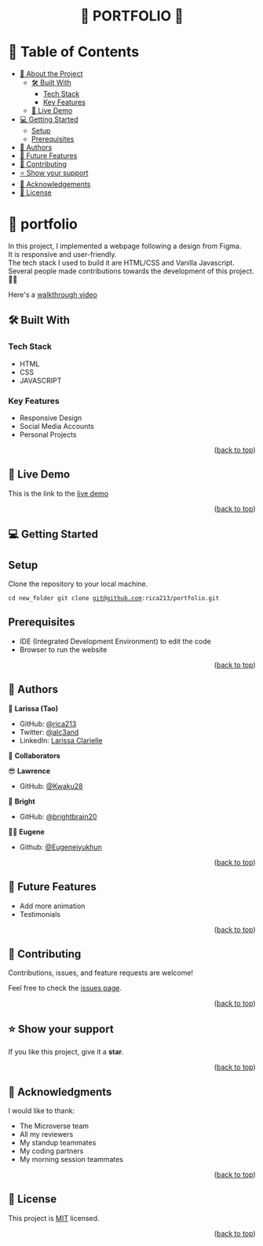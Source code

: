 <a name="readme-top"></a>

<div align="center">

  <h1><b>📖 PORTFOLIO 📖</b></h1>

</div>

<!-- TABLE OF CONTENTS -->

# 📗 Table of Contents

- [📖 About the Project](#about-project)
  - [🛠 Built With](#built-with)
    - [Tech Stack](#tech-stack)
    - [Key Features](#key-features)
  - [🚀 Live Demo](#live-demo)
- [💻 Getting Started](#getting-started)
  - [Setup](#setup)
  - [Prerequisites](#prerequisites)
- [👥 Authors](#authors)
- [🔭 Future Features](#future-features)
- [🤝 Contributing](#contributing)
- [⭐️ Show your support](#support)
- [🙏 Acknowledgements](#acknowledgements)
- [📝 License](#license)

<!-- PROJECT DESCRIPTION -->

# 📖 portfolio <a name="about-project"></a>

In this project, I implemented a webpage following a design from Figma. <br>
It is responsive and user-friendly.<br>
The tech stack I used to build it are HTML/CSS and Vanilla Javascript.<br>
Several people made contributions towards the development of this project.🤲🏼

Here's a [walkthrough video](https://www.loom.com/share/246840fc8755429787c5bda2dc6fa1a7)

## 🛠 Built With <a name="built-with"></a>

### Tech Stack <a name="tech-stack"></a>

  - HTML
  - CSS
  - JAVASCRIPT

<!-- Features -->

### Key Features <a name="key-features"></a>
  <ul>
    <li>Responsive Design</li>
    <li>Social Media Accounts</li>
    <li>Personal Projects</li>
  </ul>

<p align="right">(<a href="#readme-top">back to top</a>)</p>

<!-- LIVE DEMO -->

## 🚀 Live Demo <a name="live-demo"></a>

  This is the link to the [live demo](https://rica213.github.io/portfolio/)

<p align="right">(<a href="#readme-top">back to top</a>)</p>

<!-- GETTING STARTED -->

## 💻 Getting Started <a name="getting-started"></a>
## Setup <a name="setup"></a>

Clone the repository to your local machine.

<code>cd new_folder
git clone git@github.com:rica213/portfolio.git
</code>

## Prerequisites <a name="prerequisites"></a>

- IDE (Integrated Development Environment) to edit the code
- Browser to run the website

<p align="right">(<a href="#readme-top">back to top</a>)</p>

<!-- AUTHORS -->

## 👥 Authors <a name="authors"></a>

👻 **Larissa (Tao)**

- GitHub: [@rica213](https://github.com/rica213)
- Twitter: [@alc3and](https://twitter.com/alc3and)
- LinkedIn: [Larissa Clarielle](https://www.linkedin.com/in/larissa-clarielle/)

👥 **Collaborators**

 😎 **Lawrence**

- GitHub: [@Kwaku28](https://github.com/Kwaku28)

 🧐 **Bright**

- GitHub: [@brightbrain20](https://github.com/brightbrain20)

 😵‍💫 **Eugene**

- Github: [@Eugeneiyukhun](https://github.com/Eugeneiyukhun)


<p align="right">(<a href="#readme-top">back to top</a>)</p>

<!-- FUTURE FEATURES -->

## 🔭 Future Features <a name="future-features"></a>

 <ul>
    <li>Add more animation</li>
    <li>Testimonials</li>
  </ul>

<p align="right">(<a href="#readme-top">back to top</a>)</p>

<!-- CONTRIBUTING -->

## 🤝 Contributing <a name="contributing"></a>

Contributions, issues, and feature requests are welcome!

Feel free to check the [issues page](../../issues/).

<p align="right">(<a href="#readme-top">back to top</a>)</p>

<!-- SUPPORT -->

## ⭐️ Show your support <a name="support"></a>

   If you like this project, give it a **star**.

<p align="right">(<a href="#readme-top">back to top</a>)</p>

<!-- ACKNOWLEDGEMENTS -->

## 🙏 Acknowledgments <a name="acknowledgements"></a>

I would like to thank:
  - The Microverse team
  - All my reviewers
  - My standup teammates
  - My coding partners
  - My morning session teammates

<p align="right">(<a href="#readme-top">back to top</a>)</p>

<!-- LICENSE -->

## 📝 License <a name="license"></a>

This project is [MIT](./LICENSE) licensed.

<p align="right">(<a href="#readme-top">back to top</a>)</p>

